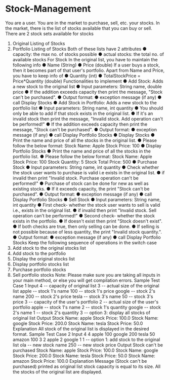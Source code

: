 # Stock-Management
You are a user. You are in the market to purchase, sell, etc. your stocks. In the market, there is
the list of stocks available that you can buy or sell.
There are 2 stock sets available for stocks
1. Original Listing of Stocks
2. Portfolio Listing of Stocks
Both of these lists have 2 attributes
● capacity: the max no. of stocks possible
● actual stocks: the total no. of available stocks
For Stock
In the original list, you have to maintain the following info
● Name (String)
● Price (double)
If a user buys a stock, then it becomes part of that user's portfolio. Apart from Name and Price,
you have to keep info of
● Quantity (int)
● TotalStockPrice = Price*Quantity (double)
Functionalities to implement
● Add Stock: Adds a new stock to the original list
● Input parameters: String name, double price
● If the addition exceeds capacity then print the message, "Stock can't be
purchased".
● Output format:
● exception message (if any)
● call Display Stocks
● Add Stock in Portfolio: Adds a new stock to the portfolio list
● Input parameters: String name, int quantity
● You should only be able to add if that stock exists in the original list.
● If it's an invalid stock then print the message, "Invalid stock. Add operation can't
be performed!"
● If the addition exceeds capacity then print the message, "Stock can't be
purchased".
● Output format:
● exception message (if any)
● call Display Portfolio Stocks
● Display Stocks
● Print the name and price of all the stocks in the original list.
● Please follow the below format:
Stock Name: Apple
Stock Price: 100
● Display Portfolio Stocks
● Print the name and price of all the stocks in the portfolio list.
● Please follow the below format:
Stock Name: Apple
Stock Price: 100
Stock Quantity: 5
Stock Total Price: 500
● Purchase Stock
● Input parameters: String name, int quantity
● Check whether the stock user wants to purchase is valid i.e exists in the original
list.
● if invalid then print "Invalid stock. Purchase operation can't be performed!"
● Purchase of stock can be done for new as well as existing stocks.
● If it exceeds capacity, the print "Stock can't be purchased".
● Output format:
● exception message (if any)
● call Display Portfolio Stocks
● Sell Stock
● Input parameters: String name, int quantity
● First check- whether the stock user wants to sell is valid i.e., exists in the original
list.
● if invalid then print "Invalid stock. Sell operation can't be performed!"
● Second check- whether the stock exists in the portfolio.
● If doesn't exist then print "Stock doesn't exist".
● If both checks are true, then only selling can be done.
● If selling is not possible because of less quantity, the print "Invalid stock
quantity.".
● Output format:
● exception message (if any)
● call Display Portfolio Stocks
Keep the following sequence of operations in the switch case
1. Add stock to the original stocks list
2. Add stock to the portfolio
3. Display the original stocks list
4. Display portfolio stocks list
5. Purchase portfolio stocks
6. Sell portfolio stocks
Note: Please make sure you are taking all inputs in your main method, or else you will get
compilation errors.
Sample Test Case 1
Input
4 -- capacity of original list
3 -- actual size of the original list
apple -- stock 1's name
100 -- stock 1's price
google -- stock 2's name
200 -- stock 2's price
tesla -- stock 3's name
50 -- stock 3's price
3 -- capacity of the user's portfolio
2 -- actual size of the user's portfolio
apple -- stock 1's name
2 -- stock 1's quantity
google -- stock 2's name
1 -- stock 2's quantity
3 -- option 3: display all stocks of original list
Output
Stock Name: apple
Stock Price: 100.0
Stock Name: google
Stock Price: 200.0
Stock Name: tesla
Stock Price: 50.0
Explanation
All stock of the original list is displayed in the desired format.
Sample Test Case 2
Input
4
4
apple
100
google
200
tesla
50
amazon
100
3
2
apple
2
google
1
1 -- option 1: add stock to the original list
ola -- new stock name
250 -- new stock price
Output
Stock can't be purchased
Stock Name: apple
Stock Price: 100.0
Stock Name: google
Stock Price: 200.0
Stock Name: tesla
Stock Price: 50.0
Stock Name: amazon
Stock Price: 100.0
Explanation
Message (Stock can't be purchased) printed as original list stock capacity is equal to its size.
All the stocks of the original list are displayed.
